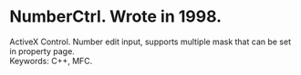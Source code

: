 # NumberCtrl. Wrote in 1998.<br/>
ActiveX Control. Number edit input, supports multiple mask that can be set in property page.<br/>
Keywords: C++, MFC.<br/>
